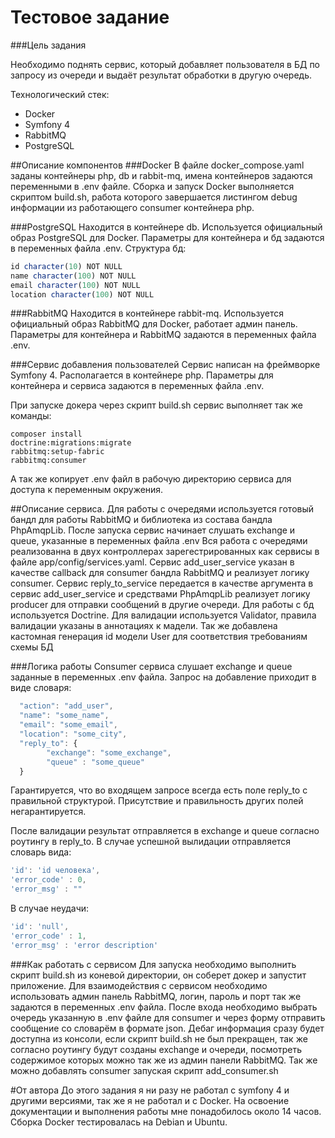 # Тестовое задание

###Цель задания

Необходимо поднять сервис, который добавляет пользователя в БД по запросу из очереди и выдаёт результат обработки в другую очередь.

Технологический стек:
- Docker
- Symfony 4
- RabbitMQ
- PostgreSQL

##Описание компонентов
###Docker
В файле docker_compose.yaml заданы контейнеры php, db и rabbit-mq, имена контейнеров задаются переменными в .env файле.
Сборка и запуск Docker выполняется скриптом build.sh, работа которого завершается листингом debug информации из работающего consumer контейнера php.

###PostgreSQL
Находится в контейнере db. Используется официальный образ PostgreSQL для Docker. Параметры для контейнера и бд задаются в переменных файла .env.
Структура бд:
```javascript
id character(10) NOT NULL
name character(100) NOT NULL
email character(100) NOT NULL
location character(100) NOT NULL
```
###RabbitMQ
Находится в контейнере rabbit-mq. Используется официальный образ RabbitMQ для Docker, работает админ панель. Параметры для контейнера и RabbitMQ задаются в переменных файла .env.

###Сервис добавления пользователей
Сервис написан на фреймворке Symfony 4. Располагается в контейнере php. Параметры для контейнера и сервиса задаются в переменных файла .env.

При запуске докера через скрипт build.sh сервис выполняет так же команды:

    composer install
    doctrine:migrations:migrate
    rabbitmq:setup-fabric
    rabbitmq:consumer

А так же копирует .env файл в рабочую директорию сервиса для доступа к переменным окружения.

##Описание сервиса.
Для работы с очередями используется готовый бандл для работы RabbitMQ и библиотека из состава бандла PhpAmqpLib.
После запуска сервис начинает слушать exchange и queue, указанные в переменных файла .env
Вся работа с очередями реализованна в двух контроллерах зарегестрированных как сервисы в файле app/config/services.yaml.
Сервис add_user_service указан в качестве callback для consumer бандла RabbitMQ и реализует логику consumer. 
Сервис reply_to_service передается в качестве аргумента в сервис add_user_service и средствами PhpAmqpLib реализует логику producer для отправки сообщений в другие очереди.
Для работы с бд используется Doctrine.
Для валидации используется Validator, правила валидации указаны в аннотациях к мадели.
Так же добавлена кастомная генерация id модели User для соответствия требованиям схемы БД

###Логика работы
Consumer сервиса слушает exchange и queue заданные в переменных .env файла.
Запрос на добавление приходит в виде словаря:
```javascript
  "action": "add_user",
  "name": "some_name",
  "email": "some_email",
  "location": "some_city",
  "reply_to": {
		"exchange": "some_exchange",
		"queue" : "some_queue"
  }
```
Гарантируется, что во входящем запросе всегда есть поле reply_to с правильной структурой. Присутствие и правильность других полей негарантируется.

После валидации результат отправляется в exchange и queue согласно роутингу в reply_to.
В случае успешной вылидации отправляется словарь вида:
```javascript
'id': 'id человека',
'error_code' : 0,
'error_msg' : ""
```
В случае неудачи:
```javascript
'id': 'null',
'error_code' : 1,
'error_msg' : 'error description'
```
###Как работать с сервисом
Для запуска необходимо выполнить скрипт build.sh из коневой директории, он соберет докер и запустит приложение.
Для взаимодействия с сервисом необходимо использовать админ панель RabbitMQ, логин, пароль и порт так же задаются в переменных .env файла.
После входа необходимо выбрать очередь указанную в .env файле для consumer и через форму отправить сообщение со словарём в формате json. Дебаг информация сразу будет доступна из консоли, если скрипт build.sh не был прекращен, так же согласно роутингу будут созданы exchange и очереди, посмотреть содержимое которых можно так же из админ панели RabbitMQ.
Так же можно добавлять consumer запуская скрипт add_consumer.sh

#От автора
До этого задания я ни разу не работал с symfony 4 и другими версиями, так же я не работал и с Docker. На освоение документации и выполнения работы мне понадобилось около 14 часов. Сборка Docker тестировалась на Debian и Ubuntu.

